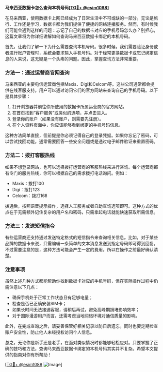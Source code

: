 **马来西亚数据卡怎么查询本机号码[[TG💪+ @esim1088](https://t.me/s/esim1088)]**

在马来西亚，使用数据卡上网已经成为了日常生活中不可或缺的一部分。无论是旅行、工作还是学习，数据卡都为我们提供了便捷的网络连接服务。然而，有时候我们可能会遇到这样的问题：忘记了自己的数据卡对应的手机号码怎么办？别担心，这篇文章将为你详细讲解如何查询马来西亚数据卡绑定的本机号码。

首先，让我们了解一下为什么需要查询本机号码。很多时候，我们需要验证身份或者进行账户管理时，系统会要求输入手机号码。对于经常更换数据卡或忘记绑定信息的人来说，这无疑是一个头疼的问题。因此，掌握查询方法非常重要。

### 方法一：通过运营商官网查询

马来西亚的主要电信运营商包括Maxis、Digi和Celcom等。这些公司通常都会提供在线客服支持，用户可以通过访问它们的官方网站来查询自己的手机号码。以下是具体步骤：

1. 打开浏览器并前往你所使用的数据卡所属运营商的官方网站。
2. 在首页找到“客户服务”或类似的选项，并点击进入。
3. 登录你的账户（如果没有账户，则需要先注册）。
4. 在个人资料页面中，你应该能够看到绑定的手机号码信息。

这种方法简单直接，但前提是你必须记得自己的登录凭据。如果你忘记了密码，可以尝试找回功能，通常需要回答一些安全问题或是通过电子邮件验证来重置密码。

### 方法二：拨打客服热线

如果不想登录网站，也可以选择拨打运营商的客服热线来进行咨询。每个运营商都有专门的服务热线，你可以根据自己的需求拨打电话询问。例如：

- Maxis：拨打100
- Digi：拨打123
- Celcom：拨打168

拨通后，按照语音提示操作，选择人工服务或者自助查询选项即可。这种方式的优点在于无需额外记住复杂的用户名和密码，只需拿起电话就能快速获取所需信息。

### 方法三：发送短信指令

有些运营商还支持通过发送特定格式的短信指令来查询相关信息。比如，对于某些品牌的数据卡来说，只需编辑一条简单的文本消息发送到指定号码即可得到回复。不过需要注意的是，这种方法可能会产生一定的费用，所以在操作之前最好确认清楚。

### 注意事项

虽然上述几种方式都能帮助你找到数据卡对应的手机号码，但在实际操作过程中仍需注意以下几点：

- 确保手机处于正常工作状态且有足够电量；
- 检查是否已正确安装SIM卡；
- 如果长时间无法接通客服，请稍后再试，避免高峰期拥堵影响效率；
- 对于国际漫游用户而言，还需考虑当地网络环境对通信质量的影响。

此外，在完成查询之后，请妥善保管好相关记录以防日后遗忘。同时也要定期检查账户安全性，防止他人未经授权访问个人信息。

总之，无论你是新手还是老手，在面对类似情况时都能够轻松应对。只要掌握了正确的技巧和方法，查询马来西亚数据卡绑定的本机号码其实并不复杂。希望本文提供的指南对你有所帮助！

[[TG💪+ @esim1088](https://t.me/s/esim1088) ![Image](https://i.postimg.cc/4NQfJmqS/Snipaste-2025-05-13-00-14-12.png)]